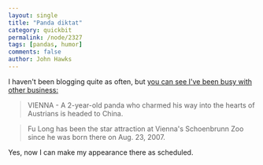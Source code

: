```yaml
---
layout: single 
title: "Panda diktat" 
category: quickbit
permalink: /node/2327
tags: [pandas, humor] 
comments: false 
author: John Hawks 
---
```


I haven't been blogging quite as often, but <a href="http://www.msnbc.msn.com/id/34015206/ns/technology_and_science-science/">you can see I've been busy with other business:</a>

<blockquote>VIENNA - A 2-year-old panda who charmed his way into the hearts of Austrians is headed to China.</blockquote>

<blockquote>Fu Long has been the star attraction at Vienna's Schoenbrunn Zoo since he was born there on Aug. 23, 2007.</blockquote>

Yes, now I can make my appearance there as scheduled. 

